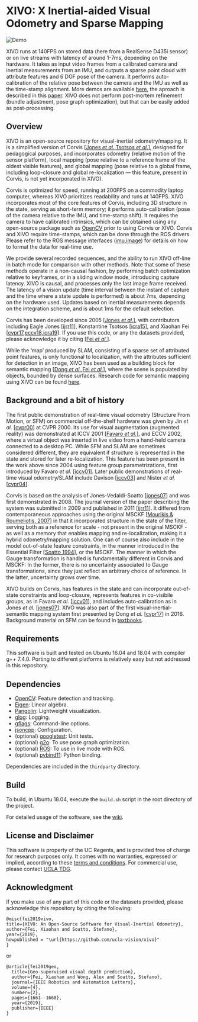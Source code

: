 # XIVO: X Inertial-aided Visual Odometry and Sparse Mapping


![Demo](misc/demo_ucla_e6.gif)

XIVO runs at 140FPS on stored data (here from a RealSense D435i sensor) or on live streams with latency of around 1-7ms, depending on the hardware. It takes as input video frames from a calibrated camera and inertial measurements from an IMU, and outputs a sparse point cloud with attribute features and 6 DOF pose of the camera. It performs auto-calibration of the relative pose between the camera and the IMU as well as the time-stamp alignment. More demos are available [here](demo.md), the aproach is described in this [paper][tsotsos_icra15]. XIVO does not perform post-mortem refinement (bundle adjustment, pose graph optimization), but that can be easily added as post-processing.

## Overview

XIVO is an open-source repository for visual-inertial odometry/mapping. It is a simplified version of Corvis \[[Jones *et al.*][jones_ijrr11],[Tsotsos *et al.*][tsotsos_icra15]\], designed for pedagogical purposes, and incorporates odometry (relative motion of the sensor platform), local mapping (pose relative to a reference frame of the oldest visible features), and global mapping (pose relative to a global frame, including loop-closure and global re-localization — this feature, present in Corvis, is not yet incorporated in XIVO).

Corvis is optimized for speed, running at 200FPS on a commodity laptop computer, whereas XIVO prioritizes readability and runs at 140FPS. XIVO incorporates most of the core features of Corvis, including 3D structure in the state, serving as short-term memory; it performs auto-calibration (pose of the camera relative to the IMU, and time-stamp shift). It requires the camera to have calibrated intrinsics, which can be obtained using any open-source package such as [OpenCV][opencv] prior to using Corvis or XIVO. Corvis and XIVO require time-stamps, which can be done through the ROS drivers. Please refer to the ROS message interfaces ([imu][imu_msg],[image][image_msg]) for details on how to format the data for real-time use.

[imu_msg]: https://docs.ros.org/api/sensor_msgs/html/msg/Imu.html
[image_msg]: https://docs.ros.org/api/sensor_msgs/html/msg/Image.html

We provide several recorded sequences, and the ability to run XIVO off-line in batch mode for comparison with other methods. Note that some of these methods operate in a non-causal fashion, by performing batch optimization relative to keyframes, or in a sliding window mode, introducing capture latency. XIVO is causal, and processes only the last image frame received. The latency of a vision update (time interval between the instant of capture and the time where a state update is performed) is about 7ms, depending on the hardware used. Updates based on inertial measurements depends on the integration scheme, and is about 1ms for the default selection.

Corvis has been developed since 2005 \[[Jones *et al.*][jonesVS_07]\], with contributors including Eagle Jones \[[ijrr11][jones_ijrr11]\], Konstantine Tsotsos \[[icra15][tsotsos_icra15]\], and Xiaohan Fei \[[cvpr17][dong_cvpr17],[eccv18][fei_eccv18],[icra19][fei_icra19]\]. If you use this code, or any the datasets provided, please acknowledge it by citing \[[Fei *et al.*](#ack-anchor)\].

While the ‘map’ produced by SLAM, consisting of a sparse set of attributed point features,  is only functional to localization, with the attributes sufficient for detection in an image, XIVO has been used as a building block for semantic mapping \[[Dong *et al.*][dong_cvpr17],[Fei *et al.*][fei_eccv18]\], where the scene is populated by objects, bounded by dense surfaces. Research code for semantic mapping using XIVO can be found [here][visma_repo].

[jones_ijrr11]: http://vision.ucla.edu/papers/jonesS10IJRR.pdf
[tsotsos_icra15]: http://vision.ucla.edu/papers/tsotsosCS15.pdf
[dong_cvpr17]: http://openaccess.thecvf.com/content_cvpr_2017/papers/Dong_Visual-Inertial-Semantic_Scene_Representation_CVPR_2017_paper.pdf
[fei_eccv18]: http://openaccess.thecvf.com/content_ECCV_2018/papers/Xiaohan_Fei_Visual-Inertial_Object_Detection_ECCV_2018_paper.pdf
[fei_icra19]: https://arxiv.org/abs/1807.11130v3
[visma_repo]: https://github.com/feixh/VISMA-tracker


## Background and a bit of history

The first public demonstration of real-time visual odometry (Structure From Motion, or SFM) on commercial off-the-shelf hardware was given by Jin *et al.* \[[cvpr00][hailin_cvpr00]\] at CVPR 2000. Its use for visual augmentation (augmented reality) was demonstrated at ICCV 2001 \[[Favaro *et al.*][favaro_iccv01]\], and ECCV 2002, where a virtual object was inserted in live video from a hand-held camera connected to a desktop PC. While SFM and SLAM are sometimes considered different, they are equivalent if structure is represented in the state and stored for later re-localization. This feature has been present in the work above since 2004 using feature group parametrizations, first introduced by Favaro *et al.* \[[iccv01][favaro_iccv01]\]. Later public demonstrations of real-time visual odometry/SLAM include Davison \[[iccv03][davison_iccv03]\] and Nister *et al.* \[[cvpr04][nister_cvpr04]\].

Corvis is based on the analysis of Jones-Vedaldi-Soatto \[[jones07][jonesVS_07]\] and was first demonstrated in 2008. The journal version of the paper describing the system was submitted in 2009 and published in 2011 \[[ijrr11][jones_ijrr11]\]. It differed from contemporaneous approaches using the original MSCKF \[[Mourikis & Roumeliotis, 2007][msckf]\] in that it incorporated structure in the state of the filter, serving both as a reference for scale - not present in the original MSCKF - as well as a memory that enables mapping and re-localization, making it a hybrid odometry/mapping solution. One can of course also include in the model out-of-state feature constraints, in the manner introduced in the Essential Filter \[[Soatto 1994][soatto_eccv94]\], or the MSCKF. The manner in which the Gauge transformation is handled is fundamentally different in Corvis and MSCKF: In the former, there is no uncertainty associated to Gauge transformations, since they just reflect an arbitrary choice of reference. In the latter, uncertainty grows over time.

XIVO builds on Corvis, has features in the state and can incorporate out-of-state constraints and loop-closure, represents features in co-visibile groups, as in Favaro *et al.* \[[iccv01][favaro_iccv01]\], and includes auto-calibration as in Jones *et al.* \[[jones07][jonesVS_07]\]. XIVO was also part of the first visual-inertial-semantic mapping system first presented by Dong *et al.* \[[cvpr17][dong_cvpr17]\] in 2016. Background material on SFM can be found in [textbooks][MASKS].

[soatto_eccv94]: https://link.springer.com/chapter/10.1007/BFb0028335
[hailin_cvpr00]: http://vision.ucla.edu/papers/jinFS00.pdf
[favaro_iccv01]: http://vision.ucla.edu/papers/favaroJS01DEMO.pdf
[davison_iccv03]: https://www.robots.ox.ac.uk/ActiveVision/Publications/davison_iccv2003/davison_iccv2003.pdf
[nister_cvpr04]: https://ieeexplore.ieee.org/abstract/document/1315094
[jonesVS_07]: http://vision.ucla.edu/papers/jonesVS07.pdf
[msckf]: https://intra.ece.ucr.edu/~mourikis/tech_reports/TR_MSCKF.pdf
[MASKS]: https://www.eecis.udel.edu/~cer/arv/readings/old_mkss.pdf

## Requirements

This software is built and tested on Ubuntu 16.04 and 18.04 with compiler g++ 7.4.0. Porting to different platforms is relatively easy but not addressed in this repository.

## Dependencies

- [OpenCV][opencv]: Feature detection and tracking.
- [Eigen][eigen]: Linear algebra.
- [Pangolin][pangolin]: Lightweight visualization.
- [glog][glog]: Logging.
- [gflags][gflags]: Command-line options.
- [jsoncpp][jsoncpp]: Configuration.
- (optional) [googletest][gtest]: Unit tests.
- (optional) [g2o][g2o]: To use pose graph optimization.
- (optional) [ROS][ros]: To use in live mode with ROS.
- (optional) [pybind11][pybind11]: Python binding.
<!-- - [abseil-cpp][absl]: General utilities. -->

Dependencies are included in the `thirdparty` directory.

[opencv]: https://opencv.org/
[eigen]: http://eigen.tuxfamily.org/index.php?title=Main_Page
[g2o]: https://github.com/RainerKuemmerle/g2o
[pangolin]: https://github.com/stevenlovegrove/Pangolin
[absl]: https://abseil.io/
[gtest]: https://github.com/google/googletest
[glog]: https://github.com/google/glog
[gflags]: https://github.com/gflags/gflags
[jsoncpp]: https://github.com/open-source-parsers/jsoncpp
[pybind11]: https://github.com/pybind/pybind11
[ros]: https://www.ros.org/

## Build

To build, in Ubuntu 18.04, execute the `build.sh` script in the root directory of the project. 

For detailed usage of the software, see the [wiki](wiki.md).


## License and Disclaimer

This software is property of the UC Regents, and is provided free of charge for research purposes only. It comes with no warranties, expressed or implied, according to these [terms and conditions](LICENSE). For commercial use, please contact [UCLA TDG](https://tdg.ucla.edu).

## <a name="ack-anchor"></a> Acknowledgment



If you make use of any part of this code or the datasets provided, please acknowledge this repository by citing the following:
```
@misc{fei2019xivo,
title={XIVO: An Open-Source Software for Visual-Inertial Odometry},
author={Fei, Xiaohan and Soatto, Stefano},
year={2019},
howpublished = "\url{https://github.com/ucla-vision/xivo}"
}
```
or

```
@article{fei2019geo,
  title={Geo-supervised visual depth prediction},
  author={Fei, Xiaohan and Wong, Alex and Soatto, Stefano},
  journal={IEEE Robotics and Automation Letters},
  volume={4},
  number={2},
  pages={1661--1668},
  year={2019},
  publisher={IEEE}
}
```


